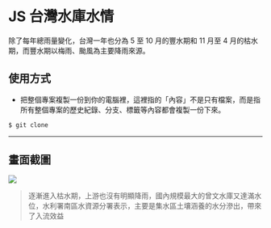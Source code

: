 # JS 台灣水庫水情

除了每年總雨量變化，台灣一年也分為 5 至 10 月的豐水期和 11 月至 4 月的枯水期，而豐水期以梅雨、颱風為主要降雨來源。

## 使用方式
- 把整個專案複製一份到你的電腦裡，這裡指的「內容」不是只有檔案，而是指所有整個專案的歷史紀錄、分支、標籤等內容都會複製一份下來。
```sh
$ git clone
```

----

## 畫面截圖
![](https://i.imgur.com/z8abo8p.png)
> 逐漸進入枯水期，上游也沒有明顯降雨，國內規模最大的曾文水庫又達滿水位，水利署南區水資源分署表示，主要是集水區土壤涵養的水分滲出，帶來了入流效益
